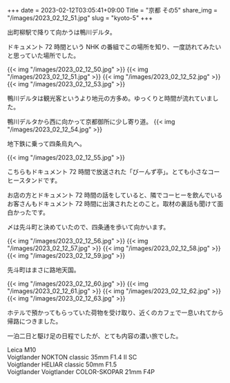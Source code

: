 +++
date  = 2023-02-12T03:05:41+09:00
Title = "京都 その5"
share_img = "/images/2023_02_12_51.jpg"
slug = "kyoto-5"
+++

出町柳駅で降りて向かうは鴨川デルタ。

ドキュメント 72 時間という NHK の番組でこの場所を知り、一度訪れてみたいと思っていた場所でした。

{{< img "/images/2023_02_12_50.jpg" >}}
{{< img "/images/2023_02_12_51.jpg" >}}
{{< img "/images/2023_02_12_52.jpg" >}}
{{< img "/images/2023_02_12_53.jpg" >}}

鴨川デルタは観光客というより地元の方多め。ゆっくりと時間が流れていました。

鴨川デルタから西に向かって京都御所に少し寄り道。
{{< img "/images/2023_02_12_54.jpg" >}}

地下鉄に乗って四条烏丸へ。

{{< img "/images/2023_02_12_55.jpg" >}}

こちらもドキュメント 72 時間で放送された「びーんず亭」。とても小さなコーヒースタンドです。

お店の方とドキュメント 72 時間の話をしていると、隣でコーヒーを飲んでいるお客さんもドキュメント 72 時間に出演されたとのこと。取材の裏話も聞けて面白かったです。

〆は先斗町と決めていたので、四条通を歩いて向かいます。

{{< img "/images/2023_02_12_56.jpg" >}}
{{< img "/images/2023_02_12_57.jpg" >}}
{{< img "/images/2023_02_12_58.jpg" >}}
{{< img "/images/2023_02_12_59.jpg" >}}

先斗町はまさに路地天国。

{{< img "/images/2023_02_12_60.jpg" >}}
{{< img "/images/2023_02_12_61.jpg" >}}
{{< img "/images/2023_02_12_62.jpg" >}}
{{< img "/images/2023_02_12_63.jpg" >}}

ホテルで預かってもらっていた荷物を受け取り、近くのカフェで一息いれてから帰路につきました。

一泊二日と駆け足の日程でしたが、とても内容の濃い旅でした。

Leica M10<br>
Voigtlander NOKTON classic 35mm F1.4 Ⅱ SC<br>
Voigtlander HELIAR classic 50mm F1.5<br>
Voigtlander Voigtlander COLOR-SKOPAR 21mm F4P
